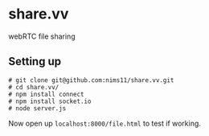 share.vv
========

webRTC file sharing

## Setting up

```
# git clone git@github.com:nims11/share.vv.git
# cd share.vv/
# npm install connect
# npm install socket.io
# node server.js
```
Now open up `localhost:8000/file.html` to test if working.
